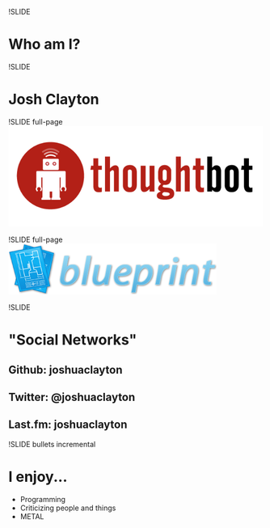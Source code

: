 !SLIDE
# Who am I?

!SLIDE
# Josh Clayton

!SLIDE full-page
![Thoughtbot](thoughtbot.png)

!SLIDE full-page
![Blueprint CSS](blueprint.png)

!SLIDE
# "Social Networks"
## Github: joshuaclayton
## Twitter: @joshuaclayton
## Last.fm: joshuaclayton

!SLIDE bullets incremental
# I enjoy...
* Programming
* Criticizing people and things
* METAL
